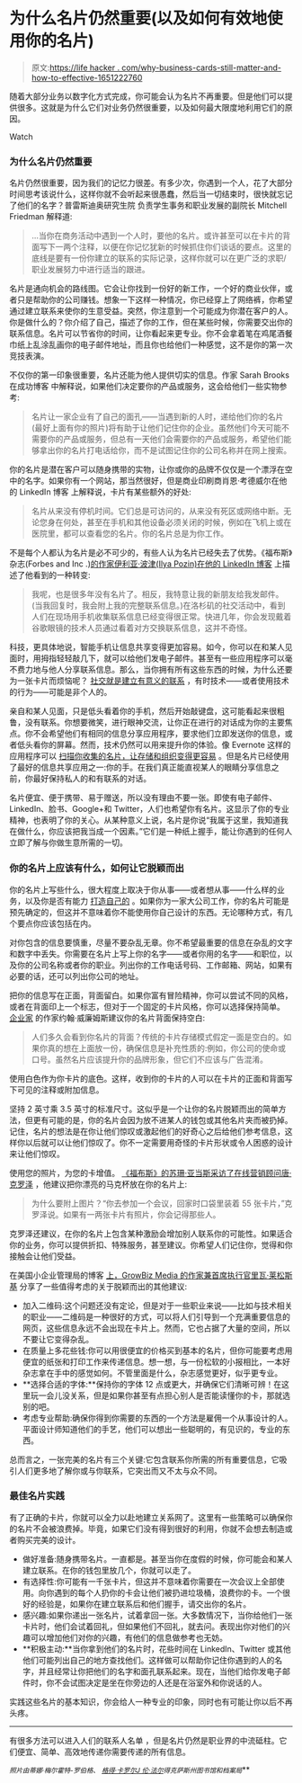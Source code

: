# 为什么名片仍然重要(以及如何有效地使用你的名片)

> 原文:[https://life hacker . com/why-business-cards-still-matter-and-how-to-effective-1651222760](https://lifehacker.com/why-business-cards-still-matter-and-how-to-effectively-1651222760)

随着大部分业务以数字化方式完成，你可能会认为名片不再重要。但是他们可以提供很多。这就是为什么它们对业务仍然很重要，以及如何最大限度地利用它们的原因。

Watch

### **为什么名片仍然重要**

名片仍然很重要，因为我们的记忆力很差。有多少次，你遇到一个人，花了大部分时间思考该说什么，这样你就不会听起来很愚蠢，然后当一切结束时，很快就忘记了他们的名字？普雷斯迪奥研究生院 负责学生事务和职业发展的副院长 Mitchell Friedman 解释道:

> ...当你在商务活动中遇到一个人时，要他的名片。或许甚至可以在卡片的背面写下一两个注释，以便在你记忆犹新的时候抓住你们谈话的要点。这里的底线是要有一份你建立的联系的实际记录，这样你就可以在更广泛的求职/职业发展努力中进行适当的跟进。

名片是通向机会的路线图。它会让你找到一份好的新工作，一个好的商业伙伴，或者只是帮助你的公司赚钱。想象一下这样一种情况，你已经穿上了网络裤，你希望通过建立联系来使你的生意受益。突然，你注意到一个可能成为你潜在客户的人。你是做什么的？你介绍了自己，描述了你的工作，但在某些时候，你需要交出你的联系信息。名片可以节省你的时间，让你看起来更专业。你不会拿着笔在鸡尾酒餐巾纸上乱涂乱画你的电子邮件地址，而且你也给他们一种感觉，这不是你的第一次竞技表演。

不仅你的第一印象很重要，名片还能为他人提供切实的信息。作家 Sarah Brooks 在成功博客 中解释说，如果他们决定要你的产品或服务，这会给他们一些实物参考:

> 名片让一家企业有了自己的面孔——当遇到新的人时，递给他们你的名片(最好上面有你的照片)将有助于让他们记住你的企业。虽然他们今天可能不需要你的产品或服务，但总有一天他们会需要你的产品或服务，希望他们能够拿出你的名片打电话给你，而不是试图记住你的公司名称并在网上搜索。

你的名片是潜在客户可以随身携带的实物，让你或你的品牌不仅仅是一个漂浮在空中的名字。如果你有一个网站，那当然很好，但是商业印刷商肖恩·考德威尔在他的 LinkedIn 博客 上解释说，卡片有某些额外的好处:

> 名片从来没有停机时间。它们总是可访问的，从来没有死区或网络中断。无论您身在何处，甚至在手机和其他设备必须关闭的时候，例如在飞机上或在医院里，都可以查看您的名片。你的名片总是为你工作。

不是每个人都认为名片是必不可少的，有些人认为名片已经失去了优势。《福布斯》杂志(Forbes and Inc .)[的作家伊利亚·波津(Ilya Pozin)在他的 LinkedIn 博客](https://www.linkedin.com/today/post/article/20131015151952-5799319-say-goodbye-to-the-business-card) 上描述了他看到的一种转变:

> 我呢，也是很多年没有名片了。相反，我特意让我的新朋友给我发邮件。(当我回复时，我会附上我的完整联系信息。)在洛杉矶的社交活动中，看到人们在现场用手机收集联系信息已经变得很正常。快进几年，你会发现戴着谷歌眼镜的技术人员通过看着对方交换联系信息，这并不奇怪。

科技，更具体地说，智能手机让信息共享变得更加容易。如今，你可以在和某人见面时，用拇指轻轻敲几下，就可以给他们发电子邮件。甚至有一些应用程序可以毫不费力地与他人分享联系信息。那么，当你拥有所有这些东西的时候，为什么还要为一张卡片而烦恼呢？ [社交就是建立有意义的联系](https://lifehacker.com/eight-power-networking-tips-to-make-more-meaningful-con-1612095537) ，有时技术——或者使用技术的行为——可能是非个人的。

亲自和某人见面，只是低头看着你的手机，然后开始敲键盘，这可能看起来很粗鲁，没有联系。你想要微笑，进行眼神交流，让你正在进行的对话成为你的主要焦点。你不会希望他们有相同的信息分享应用程序，要求他们立即发送你的信息，或者低头看你的屏幕。然而，技术仍然可以用来提升你的体验。像 Evernote 这样的应用程序可以 [扫描你收集的名片，让存储和组织变得更容易](https://lifehacker.com/ive-been-using-evernote-all-wrong-heres-why-its-actual-5989980) 。但是名片已经使用了最好的信息共享应用之一:你的手。在我们真正能直视某人的眼睛分享信息之前，你最好保持私人的和有联系的对话。

名片便宜、便于携带、易于赠送，所以没有理由不要一张。即使有电子邮件、LinkedIn、脸书、Google+和 Twitter，人们也希望你有名片。这显示了你的专业精神，也表明了你的关心。从某种意义上说，名片是你说“我属于这里，我知道我在做什么，你应该把我当成一个因素。”它们是一种纸上握手，能让你遇到的任何人立即了解与你做生意所需的一切。

### **你的名片上应该有什么，如何让它脱颖而出**

你的名片上写些什么，很大程度上取决于你从事——或者想从事——什么样的业务，以及你是否有能力 [打造自己的](https://lifehacker.com/five-best-business-card-printing-sites-5973319) 。如果你为一家大公司工作，你的名片可能是预先确定的，但这并不意味着你不能使用你自己设计的东西。无论哪种方式，有几个要点你应该包括在内。

对你包含的信息要慎重，尽量不要杂乱无章。你不希望最重要的信息在杂乱的文字和数字中丢失。你需要在名片上写上你的名字——或者你用的名字——和职位，以及你的公司名称或者你的职业。列出你的工作电话号码、工作邮箱、网站，如果有必要的话，还可以列出你公司的地址。

把你的信息写在正面，背面留白。如果你富有冒险精神，你可以尝试不同的风格，或者在背面印上一个标志，但对于一个固定的卡片风格，你可以选择保持简单。 [企业家](http://www.entrepreneur.com/article/159468) 的作家约翰·威廉姆斯建议你的名片背面保持空白:

> 人们多久会看到你名片的背面？传统的卡片存储模式假定一面是空白的。如果你真的想在上面放一份，确保信息是补充性质的:例如，你公司的使命或口号。虽然名片应该提升你的品牌形象，但它们不应该与广告混淆。

使用白色作为你卡片的底色。这样，收到你的卡片的人可以在卡片的正面和背面写下可见的注释或附加信息。

坚持 2 英寸乘 3.5 英寸的标准尺寸。这似乎是一个让你的名片脱颖而出的简单方法，但更有可能的是，你的名片会因为放不进某人的钱包或其他名片夹而被扔掉。记住，名片的想法是在你让他们惊叹或激起他们的好奇心之后给他们参考信息，这样你以后就可以让他们惊叹了。你不一定需要用奇怪的卡片形状或令人困惑的设计来让他们惊叹。

使用您的照片，为您的卡增值。 [《福布斯》的苏珊·亚当斯采访了在线营销顾问唐·克罗泽](http://www.forbes.com/2010/08/17/business-card-networking-leadership-careers-employment.html) ，他建议把你漂亮的马克杯放在你的名片上:

> 为什么要附上图片？“你去参加一个会议，回家时口袋里装着 55 张卡片，”克罗泽说。如果有一两张卡片有照片，你会记得那些人。

克罗泽还建议，在你的名片上包含某种激励会增加别人联系你的可能性。如果适合你的业务，你可以提供折扣、特殊服务，甚至建议。你希望人们记住你，觉得和你接触会让他们受益。

在美国小企业管理局的博客 [上，GrowBiz Media 的作家兼首席执行官里瓦·莱松斯基](http://www.sba.gov/blogs/business-cards-still-matter-heres-how-make-yours-stand-out) 分享了一些值得考虑的关于脱颖而出的其他建议:

*   加入二维码:这个问题还没有定论，但是对于一些职业来说——比如与技术相关的职业——二维码是一种很好的方式，可以将人们引导到一个充满重要信息的网页，这些信息永远不会出现在卡片上。然而，它也占据了大量的空间，所以不要让它变得杂乱。
*   在质量上多花些钱:你可以用很便宜的价格买到基本的名片，但你可能要考虑用便宜的纸张和打印工作来传递信息。想一想，与一份松软的小报相比，一本好杂志拿在手中的感觉如何。不管里面是什么，杂志感觉更好，似乎更专业。
*   **选择合适的字体:**保持你的字体 12 点或更大，并确保它们清晰可辨！在这里玩一会儿没关系，但是如果你甚至有点担心别人是否能读懂你的卡，那就选别的吧。
*   考虑专业帮助:确保你得到你需要的东西的一个方法是雇佣一个从事设计的人。平面设计师知道他们的手艺，他们可以想出一些聪明的，有见识的，专业的东西。

总而言之，一张完美的名片有三个关键:它包含联系你所需的所有重要信息，它吸引人们更多地了解你或与你联系，它突出而又不太与众不同。

### **最佳名片实践**

有了正确的卡片，你就可以全力以赴地建立关系网了。这里有一些策略可以确保你的名片不会被浪费掉。毕竟，如果它们没有得到很好的利用，你就不会想去制造或者购买完美的设计。

*   做好准备:随身携带名片。一直都是。甚至当你在度假的时候，你可能会和某人建立联系。在你的钱包里放几个，你就可以走了。
*   有选择性:你可能有一千张卡片，但这并不意味着你需要在一次会议上全部使用。向你遇到的每个人扔你的卡会让他们被扔进垃圾桶，浪费你的卡。一个很好的经验是，如果你在建立联系后和他们握手，请交出你的名片。
*   感兴趣:如果你递出一张名片，试着拿回一张。大多数情况下，当你给他们一张卡片时，他们会试着回礼，但如果他们不回礼，就去问。表现出你对他们的兴趣可以增加他们对你的兴趣，有他们的信息做参考也无妨。
*   **积极主动:**当你拿到他们的名片时，花些时间在 LinkedIn、Twitter 或其他他们可能列出自己的地方查找他们。这样做可以帮助你记住你遇到的人的名字，并且经常让你把他们的名字和面孔联系起来。现在，当他们给你发电子邮件时，你不会试图决定是坐在你旁边的人还是在浴室外和你说话的人。

实践这些名片的基本知识，你会给人一种专业的印象，同时也有可能让你以后不再头疼。

* * *

有很多方法可以进入人们的联系人名单 ，但是名片仍然是职业界的中流砥柱。它们便宜、简单、高效地传递你需要传递的所有信息。

*<small>照片由蒂娜·梅尔霍特-罗伯格、</small>* [<small>*格得·卡罗尔*</small>](https://www.flickr.com/photos/renaissancechambara/3122900531)<small></small>*[<small>*J 伦·法尔*</small>](https://www.flickr.com/photos/jaaronfarr/1404742455)<small></small>*<small>*得克萨斯州图书馆和档案局*</small>**